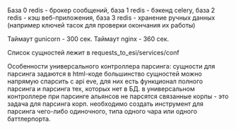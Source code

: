 База 0 redis - брокер сообщений, база 1 redis - бэкенд celery, база 2 redis - кэш веб-приложения, база 3 redis - хранение ручных данных (например ключей тасок для проверки окончания их работы)

Таймаут gunicorn - 300 сек. Таймаут nginx - 360 сек.

Список сущностей лежит в requests_to_esi/services/conf

Особенности универсального контроллера парсинга:
    сущности для парсинга задаются в html-коде
    большинство сущностей можно напрямую спарсить с api eve, для них есть функционал полного парсинга и парсинга тех, которых нет в БД.
    в универсальном контроллере при парсинге альянсов не парсятся связанные корпы - это задача для парсинга корп.
    необходимо создать инструмент для парсинга чего-либо одиночного, типа одного чара или одного баттлерпорта.

